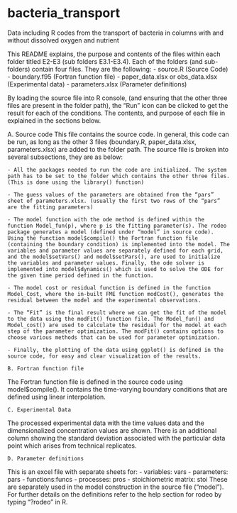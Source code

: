 # bacteria_transport
Data including R codes from the transport of bacteria in columns with and without dissolved oxygen and nutrient


This README explains, the purpose and contents of the files within each folder titled E2-E3 (sub folders E3.1-E3.4). Each of the folders (and sub-folders) contain four files. They are the following: 
	- source.R (Source Code)
	- boundary.f95 (Fortran function file)
	- paper_data.xlsx or obs_data.xlsx (Experimental data)
	- parameters.xlsx (Parameter definitions)

By loading the source file into R console, (and ensuring that the other three files are present in the folder path), the “Run” icon can be clicked to get the result for each of the conditions. The contents, and purpose of each file in explained in the sections below.

A. Source code
This file contains the source code. In general, this code can be run, as long as the other 3 files (boundary.R, paper_data.xlsx, parameters.xlsx) are added to the folder path. The source file is broken into several subsections, they are as below:

	- All the packages needed to run the code are initialized. The system path has to be set to the folder which contains the other three files. (This is done using the library() function)

	- The guess values of the parameters are obtained from the “pars” sheet of parameters.xlsx. (usually the first two rows of the “pars” are the fitting parameters)

	- The model function with the ode method is defined within the function Model_fun(p), where p is the fitting parameter(s). The rodeo package generates a model (defined under “model” in source code). Using the function model$compile() the Fortran function file (containing the boundary condition) is implemented into the model. The variables and parameter values are separately defined for each grid, and the model$setVars() and model$setPars(), are used to initialize the variables and parameter values. Finally, the ode solver is implemented into model$dynamics() which is used to solve the ODE for the given time period defined in the function.  

	- The model cost or residual function is defined in the function Model_Cost, where the in-built FME function modCost(), generates the residual between the model and the experimental observations.

	- The “Fit” is the final result where we can get the fit of the model to the data using the modFit() function file. The Model_fun() and Model_cost() are used to calculate the residual for the model at each step of the parameter optimization. The modFit() contains options to choose various methods that can be used for parameter optimization. 

	- Finally, the plotting of the data using ggplot() is defined in the source code, for easy and clear visualization of the results. 

	B. Fortran function file
 The Fortran function file is defined in the source code using model$compile(). It contains the time-varying boundary conditions that are defined using linear interpolation. 

	C. Experimental Data
The processed experimental data with the time values data and the dimensionalized concentration values are shown. There is an additional column showing the standard deviation associated with the particular data point which arises from technical replicates. 

	D. Parameter definitions

This is an excel file with separate sheets for: 
	- variables: vars 
	- parameters: pars 
	- functions:funcs 
	- processes: pros
	- stoichiometric matrix: stoi
These are separately used in the model construction in the source file (“model”). For further details on the definitions refer to the help section for rodeo by typing “?rodeo” in R. 




